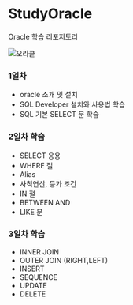 # StudyOracle
Oracle 학습 리포지토리


![오라클](https://cdn.digitaltoday.co.kr/news/photo/202112/429772_416230_1414.jpg)

### 1일차
- oracle 소개 및 설치
- SQL Developer 설치와 사용법 학습
- SQL 기본 SELECT 문 학습


### 2일차 학습
- SELECT 응용
- WHERE 절 
- Alias
- 사칙연산, 등가 조건
- IN 절
- BETWEEN AND
- LIKE 문


### 3일차 학습
 - INNER JOIN 
 - OUTER JOIN (RIGHT,LEFT)
 - INSERT
 - SEQUENCE
 - UPDATE
 - DELETE
